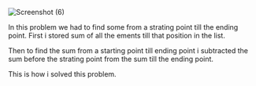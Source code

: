 ![Screenshot (6)](https://user-images.githubusercontent.com/92243019/138566980-db7371c4-1fb8-4631-96a8-e45cc74c5668.png)
<p>In this problem we had to find some from a strating point till the ending point. First i stored sum of all the ements till that position in the list.</p>
<p>Then to find the sum from a starting point till ending point i subtracted the sum before the strating point from the sum till the ending point.</p>
<p>This is how i solved this problem.</p>
